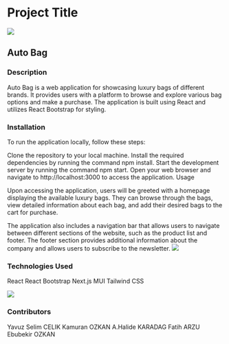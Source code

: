 <h1>Project Title</h1>
<img src="/My Auto Bag/my-app/public/images/app1.jpeg"  witdth ="400px">

<h2>Auto Bag</h2>

<h3>Description</h3>

Auto Bag is a web application for showcasing luxury bags of different brands. It provides users with a platform to browse and explore various  bag options and make a purchase. The application is built using React and utilizes React Bootstrap for styling.

<h3>Installation</h3>

To run the application locally, follow these steps:

Clone the repository to your local machine.
Install the required dependencies by running the command npm install.
Start the development server by running the command npm start.
Open your web browser and navigate to http://localhost:3000 to access the application.
Usage

Upon accessing the application, users will be greeted with a homepage displaying the available luxury bags. They can browse through the bags, view detailed information about each bag, and add their desired bags to the cart for purchase.

The application also includes a navigation bar that allows users to navigate between different sections of the website, such as the product list and footer. The footer section provides additional information about the company and allows users to subscribe to the newsletter.
<img src="/My Auto Bag/my-app/public/images/app2.jpeg"  witdth ="400px">
<h3>Technologies Used</h3>

React
React Bootstrap
Next.js
MUI 
Tailwind CSS

<img src="/My Auto Bag/my-app/public/images/app3.jpeg"  witdth ="400px">
<h3>Contributors</h3>

Yavuz Selim CELIK
Kamuran OZKAN
A.Halide KARADAG
Fatih ARZU
Ebubekir OZKAN

